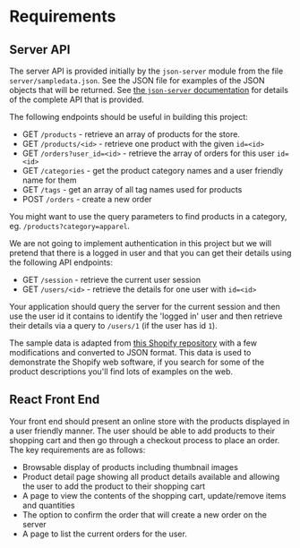 # Requirements

## Server API

The server API is provided initially by the `json-server` module from 
the file `server/sampledata.json`.  See the JSON file for examples of the
JSON objects that will be returned.  See
[the `json-server` documentation](https://github.com/typicode/json-server)
for details of the complete API that is provided.

The following endpoints should be useful in building this project:

* GET `/products` - retrieve an array of products for the store.
* GET `/products/<id>` - retrieve one product with the given `id=<id>`
* GET `/orders?user_id=<id>` - retrieve the array of orders for this user `id=<id>`
* GET `/categories` - get the product category names and a user friendly name for them
* GET `/tags` - get an array of all tag names used for products
* POST `/orders` - create a new order

You might want to use the query parameters to find products in a category, eg.
`/products?category=apparel`.

We are not going to implement authentication in this project but we will
pretend that there is a logged in user and that you can get their
details using the following API endpoints:

* GET `/session` - retrieve the current user session
* GET `/users/<id>` - retrieve the details for one user with `id=<id>`

Your application should query the server for the current session and then
use the user id it contains to identify the 'logged in' user and then
retrieve their details via a query to `/users/1` (if the user has id `1`).

The sample data is adapted from
[this Shopify repository](https://github.com/shopifypartners/product-csvs)
with a few modifications and converted to JSON format.  This data is used to
demonstrate the Shopify web software, if you search for some of the product
descriptions you'll find lots of examples on the web.

## React Front End

Your front end should present an online store with the products
displayed in a user friendly manner.  The user should be able to
add products to their shopping cart and then go through a checkout
process to place an order.  The key requirements are as follows:

* Browsable display of products including thumbnail images
* Product detail page showing all product details available and allowing
  the user to add the product to their shopping cart
* A page to view the contents of the shopping cart, update/remove items and quantities
* The option to confirm the order that will create a new order on the server
* A page to list the current orders for the user.

